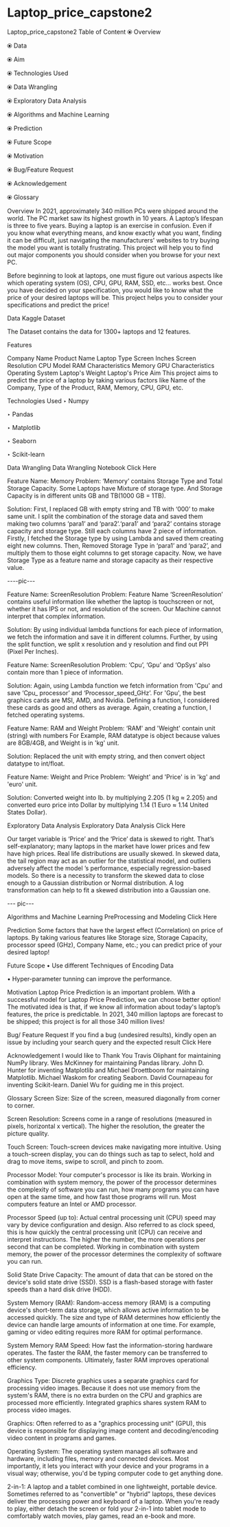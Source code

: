 # Laptop_price_capstone2
Laptop_price_capstone2
Table of Content
⦿ Overview

⦿ Data

⦿ Aim

⦿ Technologies Used

⦿ Data Wrangling

⦿ Exploratory Data Analysis

⦿ Algorithms and Machine Learning

⦿ Prediction

⦿ Future Scope

⦿ Motivation

⦿ Bug/Feature Request

⦿ Acknowledgement

⦿ Glossary

Overview
In 2021, approximately 340 million PCs were shipped around the world. The PC market saw its highest growth in 10 years. A Laptop’s lifespan is three to five years. Buying a laptop is an exercise in confusion. Even if you know what everything means, and know exactly what you want, finding it can be difficult, just navigating the manufacturers' websites to try buying the model you want is totally frustrating. This project will help you to find out major components you should consider when you browse for your next PC.

Before beginning to look at laptops, one must figure out various aspects like which operating system (OS), CPU, GPU, RAM, SSD, etc… works best. Once you have decided on your specification, you would like to know what the price of your desired laptops will be. This project helps you to consider your specifications and predict the price!

Data
Kaggle Dataset

The Dataset contains the data for 1300+ laptops and 12 features.

Features

Company Name
Product Name
Laptop Type
Screen Inches
Screen Resolution
CPU Model
RAM Characteristics
Memory
GPU Characteristics
Operating System
Laptop's Weight
Laptop's Price
Aim
This project aims to predict the price of a laptop by taking various factors like Name of the Company, Type of the Product, RAM, Memory, CPU, GPU, etc.

Technologies Used
‣ Numpy

‣ Pandas

‣ Matplotlib

‣ Seaborn

‣ Scikit-learn

Data Wrangling
Data Wrangling Notebook Click Here

Feature Name: Memory
Problem: ‘Memory’ contains Storage Type and Total Storage Capacity. Some Laptops have Mixture of storage type. And Storage Capacity is in different units GB and TB(1000 GB = 1TB).

Solution: First, I replaced GB with empty string and TB with ‘000’ to make same unit. I split the combination of the storage data and saved them making two columns ‘para1’ and ‘para2’.‘para1’ and ‘para2’ contains storage capacity and storage type. Still each columns have 2 piece of information. Firstly, I fetched the Storage type by using Lambda and saved them creating eight new columns. Then, Removed Storage Type in ‘para1’ and ‘para2’, and multiply them to those eight columns to get storage capacity. Now, we have Storage Type as a feature name and storage capacity as their respective value.

----pic---

Feature Name: ScreenResolution
Problem: Feature Name ‘ScreenResolution’ contains useful information like whether the laptop is touchscreen or not, whether it has IPS or not, and resolution of the screen. Our Machine cannot interpret that complex information.

Solution: By using individual lambda functions for each piece of information, we fetch the information and save it in different columns. Further, by using the split function, we split x resolution and y resolution and find out PPI (Pixel Per Inches).

Feature Name: ScreenResolution
Problem: ‘Cpu’, ‘Gpu’ and ‘OpSys’ also contain more than 1 piece of information.

Solution: Again, using Lambda function we fetch information from 'Cpu' and save ‘Cpu_ processor’ and ‘Processor_speed_GHz’. For 'Gpu', the best graphics cards are MSI, AMD, and Nvidia. Defining a function, I considered these cards as good and others as average. Again, creating a function, I fetched operating systems.

Feature Name: RAM and Weight
Problem: ‘RAM' and 'Weight' contain unit (string) with numbers For Example, RAM datatype is object because values are 8GB/4GB, and Weight is in 'kg' unit.

Solution: Replaced the unit with empty string, and then convert object datatype to int/float.

Feature Name: Weight and Price
Problem: ‘Weight' and 'Price' is in 'kg' and 'euro' unit.

Solution: Converted weight into lb. by multiplying 2.205 (1 kg ≈ 2.205) and converted euro price into Dollar by multiplying 1.14 (1 Euro ≈ 1.14 United States Dollar).

Exploratory Data Analysis
Exploratory Data Analysis Click Here

Our target variable is ‘Price’ and the ‘Price’ data is skewed to right. That’s self-explanatory; many laptops in the market have lower prices and few have high prices. Real life distributions are usually skewed. In skewed data, the tail region may act as an outlier for the statistical model, and outliers adversely affect the model ’s performance, especially regression-based models. So there is a necessity to transform the skewed data to close enough to a Gaussian distribution or Normal distribution. A log transformation can help to fit a skewed distribution into a Gaussian one.

--- pic---

Algorithms and Machine Learning
PreProcessing and Modeling Click Here

Prediction
Some factors that have the largest effect (Correlation) on price of laptops. By taking various features like Storage size, Storage Capacity, processor speed (GHz), Company Name, etc.; you can predict price of your desired laptop!

Future Scope
• Use different Techniques of Encoding Data

• Hyper-parameter tunning can improve the performance.

Motivation
Laptop Price Prediction is an important problem. With a successful model for Laptop Price Prediction, we can choose better option! The motivated idea is that, if we know all information about today's laptop’s features, the price is predictable. In 2021, 340 million laptops are forecast to be shipped; this project is for all those 340 million lives!

Bug/ Feature Request
If you find a bug (undesired results), kindly open an issue by including your search query and the expected result Click Here

Acknowledgement
I would like to Thank You Travis Oliphant for maintaining NumPy library. Wes McKinney for maintaining Pandas library. John D. Hunter for inventing Matplotlib and Michael Droettboom for maintaining Matplotlib. Michael Waskom for creating Seaborn. David Cournapeau for inventing Scikit-learn. Daniel Wu for guiding me in this project.

Glossary
Screen Size: Size of the screen, measured diagonally from corner to corner.

Screen Resolution: Screens come in a range of resolutions (measured in pixels, horizontal x vertical). The higher the resolution, the greater the picture quality.

Touch Screen: Touch-screen devices make navigating more intuitive. Using a touch-screen display, you can do things such as tap to select, hold and drag to move items, swipe to scroll, and pinch to zoom.

Processor Model: Your computer's processor is like its brain. Working in combination with system memory, the power of the processor determines the complexity of software you can run, how many programs you can have open at the same time, and how fast those programs will run. Most computers feature an Intel or AMD processor.

Processor Speed (up to): Actual central processing unit (CPU) speed may vary by device configuration and design. Also referred to as clock speed, this is how quickly the central processing unit (CPU) can receive and interpret instructions. The higher the number, the more operations per second that can be completed. Working in combination with system memory, the power of the processor determines the complexity of software you can run.

Solid State Drive Capacity: The amount of data that can be stored on the device's solid state drive (SSD). SSD is a flash-based storage with faster speeds than a hard disk drive (HDD).

System Memory (RAM): Random-access memory (RAM) is a computing device's short-term data storage, which allows active information to be accessed quickly. The size and type of RAM determines how efficiently the device can handle large amounts of information at one time. For example, gaming or video editing requires more RAM for optimal performance.

System Memory RAM Speed: How fast the information-storing hardware operates. The faster the RAM, the faster memory can be transferred to other system components. Ultimately, faster RAM improves operational efficiency.

Graphics Type: Discrete graphics uses a separate graphics card for processing video images. Because it does not use memory from the system's RAM, there is no extra burden on the CPU and graphics are processed more efficiently. Integrated graphics shares system RAM to process video images.

Graphics: Often referred to as a "graphics processing unit" (GPU), this device is responsible for displaying image content and decoding/encoding video content in programs and games.

Operating System: The operating system manages all software and hardware, including files, memory and connected devices. Most importantly, it lets you interact with your device and your programs in a visual way; otherwise, you'd be typing computer code to get anything done.

2-in-1: A laptop and a tablet combined in one lightweight, portable device. Sometimes referred to as "convertible" or "hybrid" laptops, these devices deliver the processing power and keyboard of a laptop. When you're ready to play, either detach the screen or fold your 2-in-1 into tablet mode to comfortably watch movies, play games, read an e-book and more.

